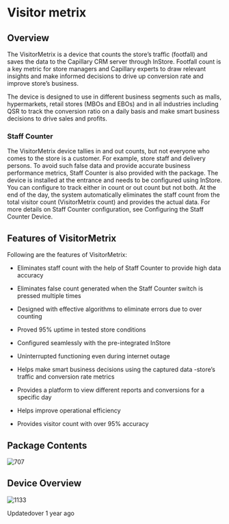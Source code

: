 # Visitor metrix

## Overview

The VisitorMetrix is a device that counts the store’s traffic (footfall) and saves the data to the Capillary CRM server through InStore. Footfall count is a key metric for store managers and Capillary experts to draw relevant insights and make informed decisions to drive up conversion rate and improve store’s business.

The device is designed to use in different business segments such as malls, hypermarkets, retail stores (MBOs and EBOs) and in all industries including QSR to track the conversion ratio on a daily basis and make smart business decisions to drive sales and profits.

### Staff Counter

The VisitorMetrix device tallies in and out counts, but not everyone who comes to the store is a customer. For example, store staff and delivery persons. To avoid such false data and provide accurate business performance metrics, Staff Counter is also provided with the package. The device is installed at the entrance and needs to be configured using InStore. You can configure to track either in count or out count but not both. At the end of the day, the system automatically eliminates the staff count from the total visitor count (VisitorMetrix count) and provides the actual data.  For more details on Staff Counter configuration, see Configuring the Staff Counter Device.

## Features of VisitorMetrix

Following are the features of VisitorMetrix:

- Eliminates staff count with the help of Staff Counter to provide high data accuracy

- Eliminates false count generated when the Staff Counter switch is pressed multiple times

- Designed with effective algorithms to eliminate errors due to over counting

- Proved 95% uptime in tested store conditions

- Configured seamlessly with the pre-integrated InStore

- Uninterrupted functioning even during internet outage

- Helps make smart business decisions using the captured data -store’s traffic and conversion rate metrics

- Provides a platform to view different reports and conversions for a specific day

- Helps improve operational efficiency

- Provides visitor count with over 95% accuracy

## Package Contents

![707](https://files.readme.io/9c6e845-package.png)

## Device Overview

![1133](https://files.readme.io/a735238-dev.png)

Updatedover 1 year ago